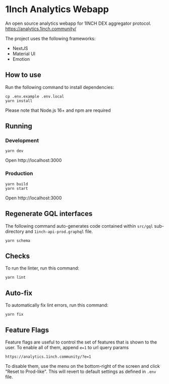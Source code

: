 # 1Inch Analytics Webapp
An open source analytics webapp for 1INCH DEX aggregator protocol. https://analytics.1inch.community/

The project uses the following frameworks:
- NextJS
- Material UI
- Emotion

## How to use

Run the following command to install dependencies:

```shell
cp .env.example .env.local
yarn install
```
Please note that Node.js 16+ and npm are required

## Running
### Development

```shell
yarn dev
```

Open http://localhost:3000

### Production
```shell
yarn build
yarn start
```
Open http://localhost:3000

## Regenerate GQL interfaces
The following command auto-generates code contained within `src/gql` sub-directory and `1inch-api-prod.graphql` file.

```shell
yarn schema
```

## Checks
To run the linter, run this command:

```shell
yarn lint
```

## Auto-fix
To automatically fix lint errors, run this command:

```shell
yarn fix
```

## Feature Flags
Feature flags are useful to control the set of features that is shown to the user. To enable all of them, append `e=1` to url query params 

```
https://analytics.1inch.community/?e=1
```

To disable them, use the menu on the bottom-right of the screen and click "Reset to Prod-like". This will revert to default settings as defined in `.env` file.


